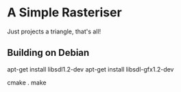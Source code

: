 A Simple Rasteriser
===================

Just projects a triangle, that's all!

Building on Debian
------------------

apt-get install libsdl1.2-dev
apt-get install libsdl-gfx1.2-dev

cmake .
make
